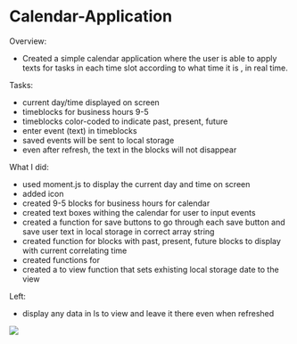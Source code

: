 # Calendar-Application
Overview: 

-  Created a simple calendar application where the user is able to apply texts for tasks in each time slot according to what time it is , in real time. 

Tasks: 

- current day/time displayed on screen
- timeblocks for business hours 9-5
- timeblocks color-coded to indicate past, present, future
- enter event (text) in timeblocks
- saved events will be sent to local storage
- even after refresh, the text in the blocks will not disappear 

What I did: 

- used moment.js to display the current day and time on screen
- added icon 
- created 9-5 blocks for business hours for calendar 
- created text boxes withing the calendar for user to input events 
- created a function for save buttons to go through each save button and save user text in local storage in correct array string 
- created function for blocks with past, present, future blocks to display with current correlating time
- created functions for 
- created a to view function that sets exhisting local storage date to the view 

Left: 

- display any data in ls to view and leave it there even when refreshed



![](assets/images/cal.png)


